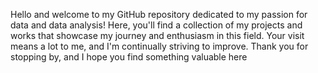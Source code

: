 Hello and welcome to my GitHub repository dedicated to my passion for data and data analysis! 
Here, you'll find a collection of my projects and works that showcase my journey and enthusiasm in this field. 
Your visit means a lot to me, and I'm continually striving to improve.
Thank you for stopping by, and I hope you find something valuable here
